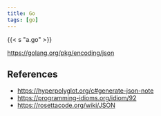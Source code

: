 ```yaml
---
title: Go
tags: [go]
---
```


{{< s "a.go" >}}

<https://golang.org/pkg/encoding/json>

## References

- <https://hyperpolyglot.org/c#generate-json-note>
- <https://programming-idioms.org/idiom/92>
- <https://rosettacode.org/wiki/JSON>
